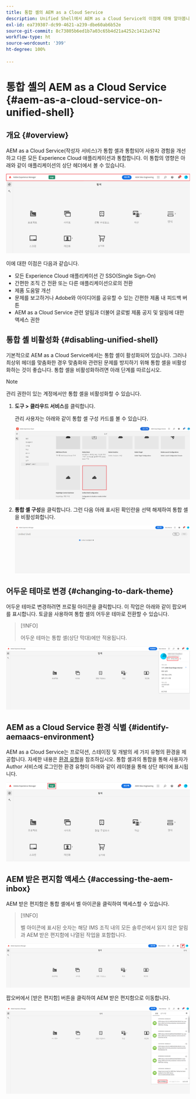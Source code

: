 ```yaml
---
title: 통합 셸의 AEM as a Cloud Service
description: Unified Shell에서 AEM as a Cloud Service의 이점에 대해 알아봅니다.
exl-id: ea739307-dc99-4621-a239-dbe60ab6b52e
source-git-commit: 8c73805b6ed1b7a03c65b4d21a4252c1412a5742
workflow-type: ht
source-wordcount: '399'
ht-degree: 100%

---
```


# 통합 셸의 AEM as a Cloud Service {#aem-as-a-cloud-service-on-unified-shell}

## 개요 {#overview}

AEM as a Cloud Service(작성자 서비스)가 통합 셸과 통합되어 사용자 경험을 개선하고 다른 모든 Experience Cloud 애플리케이션과 통합합니다. 이 통합의 영향은 아래와 같이 애플리케이션의 상단 헤더에서 볼 수 있습니다.

![이미지](/help/overview/assets/unifiedshell_header.png)

이에 대한 이점은 다음과 같습니다.

* 모든 Experience Cloud 애플리케이션 간 SSO(Single Sign-On)
* 간편한 조직 간 전환 또는 다른 애플리케이션으로의 전환
* 제품 도움말 개선
* 문제를 보고하거나 Adobe와 아이디어를 공유할 수 있는 간편한 제품 내 피드백 버튼
* AEM as a Cloud Service 관련 알림과 더불어 글로벌 제품 공지 및 알림에 대한 액세스 권한

## 통합 셸 비활성화 {#disabling-unified-shell}

기본적으로 AEM as a Cloud Service에서는 통합 셸이 활성화되어 있습니다. 그러나 최상위 헤더를 맞춤화한 경우 맞춤화와 관련된 문제를 방지하기 위해 통합 셸을 비활성화하는 것이 좋습니다. 통합 셸을 비활성화하려면 아래 단계를 따르십시오.

>[!NOTE]
>관리 권한이 있는 계정에서만 통합 셸을 비활성화할 수 있습니다.

1. **도구 > 클라우드 서비스**&#x200B;를 클릭합니다.

   관리 사용자는 아래와 같이 통합 셸 구성 카드를 볼 수 있습니다.

   ![이미지](/help/overview/assets/unifiedshell2.png)

1. **통합 셸 구성**&#x200B;을 클릭합니다. 그런 다음 아래 표시된 확인란을 선택 해제하여 통합 셸을 비활성화합니다.

   ![이미지](/help/overview/assets/unifiedshell3.png)

## 어두운 테마로 변경 {#changing-to-dark-theme}

어두운 테마로 변경하려면 프로필 아이콘을 클릭합니다. 이 작업은 아래와 같이 팝오버를 표시합니다. 토글을 사용하여 통합 셸의 어두운 테마로 전환할 수 있습니다.

>[!INFO]
>
>어두운 테마는 통합 셸(상단 막대)에만 적용됩니다.

![이미지](/help/overview/assets/unifiedshell4.png)

## AEM as a Cloud Service 환경 식별 {#identify-aemaacs-environment}

AEM as a Cloud Service는 프로덕션, 스테이징 및 개발의 세 가지 유형의 환경을 제공합니다. 자세한 내용은 [환경 유형](https://experienceleague.adobe.com/docs/experience-manager-cloud-service/content/implementing/using-cloud-manager/manage-environments.html?lang=ko)을 참조하십시오. 통합 셸과의 통합을 통해 사용자가 Author 서비스에 로그인한 환경 유형이 아래와 같이 레이블을 통해 상단 헤더에 표시됩니다.

![이미지](/help/overview/assets/unifiedshell_header_label.png)

## AEM 받은 편지함 액세스 {#accessing-the-aem-inbox}

AEM 받은 편지함은 통합 셸에서 벨 아이콘을 클릭하여 액세스할 수 있습니다.

>[!INFO]
>
> 벨 아이콘에 표시된 숫자는 해당 IMS 조직 내의 모든 솔루션에서 읽지 않은 알림과 AEM 받은 편지함에 나열된 작업을 포함합니다.

![이미지](/help/overview/assets/unifiedshell5.png)

팝오버에서 [받은 편지함] 버튼을 클릭하여 AEM 받은 편지함으로 이동합니다.

![이미지](/help/overview/assets/unifiedshell6.png)
